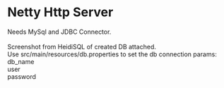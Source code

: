 <h1>Netty Http Server</h1>
Needs MySql and JDBC Connector.<br><br>
Screenshot from HeidiSQL of created DB attached.</br>
Use src/main/resources/db.properties to set the db connection params:
db_name</br>
user</br>
password</br>
